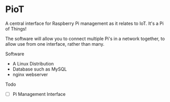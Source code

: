 # PioT
A central interface for Raspberry Pi management as it relates to IoT. It's a Pi of Things!

The software will allow you to connect multiple Pi's in a network together, to allow use from one interface, rather than many.

Software
- A Linux Distribution
- Database such as MySQL
- nginx webserver

Todo
- [ ] Pi Management Interface
